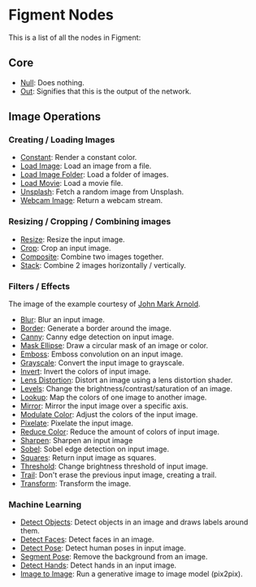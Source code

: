 # Figment Nodes

This is a list of all the nodes in Figment:

## Core

- [Null](./null): Does nothing.
- [Out](./out): Signifies that this is the output of the network.

## Image Operations

### Creating / Loading Images

- [Constant](./constant): Render a constant color.
- [Load Image](./load-image): Load an image from a file.
- [Load Image Folder](./load-image-folder): Load a folder of images.
- [Load Movie](./load-movie): Load a movie file.
- [Unsplash](./unsplash): Fetch a random image from Unsplash.
- [Webcam Image](./webcam-image): Return a webcam stream.

### Resizing / Cropping / Combining images

- [Resize](./resize): Resize the input image.
- [Crop](./crop): Crop an input image.
- [Composite](./composite): Combine two images together.
- [Stack](./stack): Combine 2 images horizontally / vertically.

### Filters / Effects

The image of the example courtesy of [John Mark Arnold](https://unsplash.com/@johnmarkarnold).

- [Blur](./blur): Blur an input image.
- [Border](./border): Generate a border around the image.
- [Canny](./canny): Canny edge detection on input image.
- [Mask Ellipse](./mask-ellipse): Draw a circular mask of an image or color.
- [Emboss](./emboss): Emboss convolution on an input image.
- [Grayscale](./grayscale): Convert the input image to grayscale.
- [Invert](./invert): Invert the colors of input image.
- [Lens Distortion](./lens-distortion): Distort an image using a lens distortion shader.
- [Levels](./levels): Change the brightness/contrast/saturation of an image.
- [Lookup](./lookup): Map the colors of one image to another image.
- [Mirror](./mirror): Mirror the input image over a specific axis.
- [Modulate Color](./modulate-color): Adjust the colors of the input image.
- [Pixelate](./pixelate): Pixelate the input image.
- [Reduce Color](./reduce-color): Reduce the amount of colors of input image.
- [Sharpen](./sharpen): Sharpen an input image
- [Sobel](./sobel): Sobel edge detection on input image.
- [Squares](./squares): Return input image as squares.
- [Threshold](./threshold): Change brightness threshold of input image.
- [Trail](./trail): Don't erase the previous input image, creating a trail.
- [Transform](./transform): Transform the image.

### Machine Learning

- [Detect Objects](./detect-objects): Detect objects in an image and draws labels around them.
- [Detect Faces](./detect-faces): Detect faces in an image.
- [Detect Pose](./detect-pose): Detect human poses in input image.
- [Segment Pose](./segment-pose): Remove the background from an image.
- [Detect Hands](./detect-hands): Detect hands in an input image.
- [Image to Image](./image-to-image): Run a generative image to image model (pix2pix).
